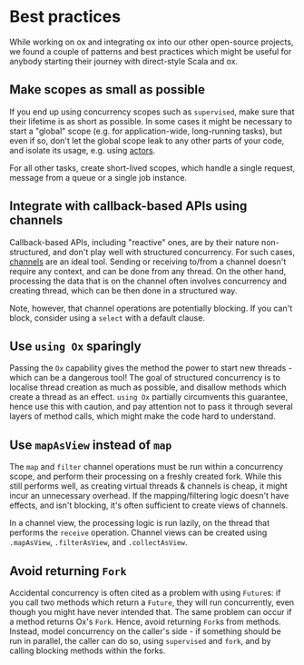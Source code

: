 # Best practices

While working on ox and integrating ox into our other open-source projects, we found a couple of patterns and best
practices which might be useful for anybody starting their journey with direct-style Scala and ox.

## Make scopes as small as possible

If you end up using concurrency scopes such as `supervised`, make sure that their lifetime is as short as possible. In
some cases it might be necessary to start a "global" scope (e.g. for application-wide, long-running tasks), but even
if so, don't let the global scope leak to any other parts of your code, and isolate its usage, e.g. using 
[actors](channels/actors.md).

For all other tasks, create short-lived scopes, which handle a single request, message from a queue or a single job
instance.

## Integrate with callback-based APIs using channels

Callback-based APIs, including "reactive" ones, are by their nature non-structured, and don't play well with 
structured concurrency. For such cases, [channels](channels/index.md) are an ideal tool. Sending or receiving to/from 
a channel doesn't require any context, and can be done from any thread. On the other hand, processing the data that
is on the channel often involves concurrency and creating thread, which can be then done in a structured way.

Note, however, that channel operations are potentially blocking. If you can't block, consider using a `select` with 
a default clause.

## Use `using Ox` sparingly

Passing the `Ox` capability gives the method the power to start new threads - which can be a dangerous tool! The goal
of structured concurrency is to localise thread creation as much as possible, and disallow methods which create a
thread as an effect. `using Ox` partially circumvents this guarantee, hence use this with caution, and pay attention
not to pass it through several layers of method calls, which might make the code hard to understand.

## Use `mapAsView` instead of `map`

The `map` and `filter` channel operations must be run within a concurrency scope, and perform their processing on a 
freshly created fork. While this still performs well, as creating virtual threads & channels is cheap, it might incur
an unnecessary overhead. If the mapping/filtering logic doesn't have effects, and isn't blocking, it's often sufficient
to create views of channels.

In a channel view, the processing logic is run lazily, on the thread that performs the `receive` operation. Channel
views can be created using `.mapAsView`, `.filterAsView`, and `.collectAsView`.

## Avoid returning `Fork`

Accidental concurrency is often cited as a problem with using `Future`s: if you call two methods which return a 
`Future`, they will run concurrently, even though you might have never intended that. The same problem can occur if 
a method returns Ox's `Fork`. Hence, avoid returning `Fork`s from methods. Instead, model concurrency on the caller's
side - if something should be run in parallel, the caller can do so, using `supervised` and `fork`, and by calling
blocking methods within the forks.
